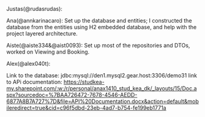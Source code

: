 Justas(@rudasrudas):
  

Ana(@annkarinacaro):
 Set up the database and entities;
 I constructed the database from the entities using H2 embedded database, and help with the project layered architecture.

Aiste(@aiste334&@aist0093):
  Set up most of the repositories and DTOs, worked on Viewing and Booking.
  
Alex(@alex040t):


Link to the database: jdbc:mysql://den1.mysql2.gear.host:3306/demo31
link to APi documentation: https://studkea-my.sharepoint.com/:w:/r/personal/anax1410_stud_kea_dk/_layouts/15/Doc.aspx?sourcedoc=%7BAA726472-7678-4546-AEDD-6877A8B7A727%7D&file=API%20Documentation.docx&action=default&mobileredirect=true&cid=c96f5dbd-23eb-4ad7-b754-fe199eb1771a
